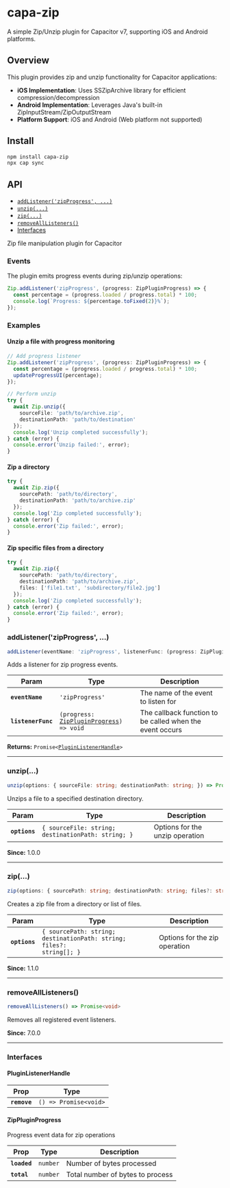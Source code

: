 # capa-zip

A simple Zip/Unzip plugin for Capacitor v7, supporting iOS and Android platforms.

## Overview

This plugin provides zip and unzip functionality for Capacitor applications:

- **iOS Implementation**: Uses SSZipArchive library for efficient compression/decompression
- **Android Implementation**: Leverages Java's built-in ZipInputStream/ZipOutputStream
- **Platform Support**: iOS and Android (Web platform not supported)

## Install

```bash
npm install capa-zip
npx cap sync
```

## API

<docgen-index>

* [`addListener('zipProgress', ...)`](#addlistenerzipprogress-)
* [`unzip(...)`](#unzip)
* [`zip(...)`](#zip)
* [`removeAllListeners()`](#removealllisteners)
* [Interfaces](#interfaces)

</docgen-index>

<docgen-api>
<!--Update the source file JSDoc comments and rerun docgen to update the docs below-->

Zip file manipulation plugin for Capacitor

### Events

The plugin emits progress events during zip/unzip operations:

```typescript
Zip.addListener('zipProgress', (progress: ZipPluginProgress) => {
  const percentage = (progress.loaded / progress.total) * 100;
  console.log(`Progress: ${percentage.toFixed(2)}%`);
});
```

### Examples

#### Unzip a file with progress monitoring
```typescript
// Add progress listener
Zip.addListener('zipProgress', (progress: ZipPluginProgress) => {
  const percentage = (progress.loaded / progress.total) * 100;
  updateProgressUI(percentage);
});

// Perform unzip
try {
  await Zip.unzip({
    sourceFile: 'path/to/archive.zip',
    destinationPath: 'path/to/destination'
  });
  console.log('Unzip completed successfully');
} catch (error) {
  console.error('Unzip failed:', error);
}
```

#### Zip a directory
```typescript
try {
  await Zip.zip({
    sourcePath: 'path/to/directory',
    destinationPath: 'path/to/archive.zip'
  });
  console.log('Zip completed successfully');
} catch (error) {
  console.error('Zip failed:', error);
}
```

#### Zip specific files from a directory
```typescript
try {
  await Zip.zip({
    sourcePath: 'path/to/directory',
    destinationPath: 'path/to/archive.zip',
    files: ['file1.txt', 'subdirectory/file2.jpg']
  });
  console.log('Zip completed successfully');
} catch (error) {
  console.error('Zip failed:', error);
}
```

### addListener('zipProgress', ...)

```typescript
addListener(eventName: 'zipProgress', listenerFunc: (progress: ZipPluginProgress) => void) => Promise<PluginListenerHandle>
```

Adds a listener for zip progress events.

| Param              | Type                                                                                   | Description                                              |
| ------------------ | -------------------------------------------------------------------------------------- | -------------------------------------------------------- |
| **`eventName`**    | <code>'zipProgress'</code>                                                             | The name of the event to listen for                      |
| **`listenerFunc`** | <code>(progress: <a href="#zippluginprogress">ZipPluginProgress</a>) =&gt; void</code> | The callback function to be called when the event occurs |

**Returns:** <code>Promise&lt;<a href="#pluginlistenerhandle">PluginListenerHandle</a>&gt;</code>

--------------------


### unzip(...)

```typescript
unzip(options: { sourceFile: string; destinationPath: string; }) => Promise<void>
```

Unzips a file to a specified destination directory.

| Param         | Type                                                          | Description                     |
| ------------- | ------------------------------------------------------------- | ------------------------------- |
| **`options`** | <code>{ sourceFile: string; destinationPath: string; }</code> | Options for the unzip operation |

**Since:** 1.0.0

--------------------


### zip(...)

```typescript
zip(options: { sourcePath: string; destinationPath: string; files?: string[]; }) => Promise<void>
```

Creates a zip file from a directory or list of files.

| Param         | Type                                                                            | Description                   |
| ------------- | ------------------------------------------------------------------------------- | ----------------------------- |
| **`options`** | <code>{ sourcePath: string; destinationPath: string; files?: string[]; }</code> | Options for the zip operation |

**Since:** 1.1.0

--------------------


### removeAllListeners()

```typescript
removeAllListeners() => Promise<void>
```

Removes all registered event listeners.

**Since:** 7.0.0

--------------------


### Interfaces


#### PluginListenerHandle

| Prop         | Type                                      |
| ------------ | ----------------------------------------- |
| **`remove`** | <code>() =&gt; Promise&lt;void&gt;</code> |


#### ZipPluginProgress

Progress event data for zip operations

| Prop         | Type                | Description                      |
| ------------ | ------------------- | -------------------------------- |
| **`loaded`** | <code>number</code> | Number of bytes processed        |
| **`total`**  | <code>number</code> | Total number of bytes to process |

</docgen-api>

